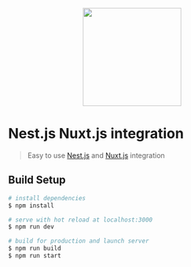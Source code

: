 <p align="center"><img align="center" style="width:200px" src="https://i.imgur.com/kwbpUvy.png"/></p>

# Nest.js Nuxt.js integration

> Easy to use [Nest.js](https://nestjs.com/) and [Nuxt.js](https://nuxtjs.org) integration

## Build Setup

```bash
# install dependencies
$ npm install

# serve with hot reload at localhost:3000
$ npm run dev

# build for production and launch server
$ npm run build
$ npm run start
```
